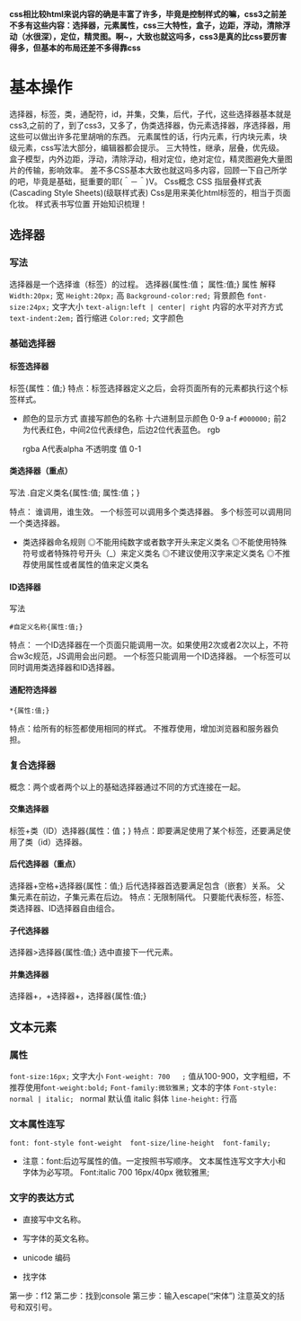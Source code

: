 
**css相比较html来说内容的确是丰富了许多，毕竟是控制样式的嘛，css3之前差不多有这些内容：选择器，元素属性，css三大特性，盒子，边距，浮动，清除浮动（水很深），定位，精灵图。啊~，大致也就这吗多，css3是真的比css要厉害得多，但基本的布局还差不多得靠css**
# 基本操作
 选择器，标签，类，通配符，id，并集，交集，后代，子代，这些选择器基本就是css3,之前的了，到了css3，又多了，伪类选择器，伪元素选择器，序选择器，用这些可以做出许多花里胡哨的东西。
元素属性的话，行内元素，行内块元素，块级元素，css写法大部分，编辑器都会提示。
三大特性，继承，层叠，优先级。
盒子模型，内外边距，浮动，清除浮动，相对定位，绝对定位，精灵图避免大量图片的传输，影响效率。
差不多CSS基本大致也就这吗多内容，回顾一下自己所学的吧，毕竟是基础，挺重要的耶(＾－＾)V。
Css概念
CSS 指层叠样式表 (Cascading Style Sheets)(级联样式表)
Css是用来美化html标签的，相当于页面化妆。
样式表书写位置
开始知识梳理！

## 选择器
### 写法
选择器是一个选择谁（标签）的过程。
选择器{属性:值； 属性:值;}
属性	解释
`Width:20px;`	宽
`Height:20px;`	高
`Background-color:red;`	背景颜色
`font-size:24px;`	文字大小
`text-align:left | center| right`	内容的水平对齐方式
`text-indent:2em;`	首行缩进
`Color:red;`	文字颜色

### 基础选择器
#### 标签选择器
标签{属性：值;}
特点：标签选择器定义之后，会将页面所有的元素都执行这个标签样式。
 
* 颜色的显示方式
  直接写颜色的名称
  十六进制显示颜色
  0-9  a-f
`#000000;` 前2为代表红色，中间2位代表绿色，后边2位代表蓝色。
  rgb
 
  rgba
A代表alpha 不透明度   值 0-1
 

#### 类选择器（重点）
写法
.自定义类名{属性:值;  属性:值；}
 
特点： 谁调用，谁生效。
        一个标签可以调用多个类选择器。
       多个标签可以调用同一个类选择器。
  * 类选择器命名规则
   ◎不能用纯数字或者数字开头来定义类名
   ◎不能使用特殊符号或者特殊符号开头（_）来定义类名
   ◎不建议使用汉字来定义类名
   ◎不推荐使用属性或者属性的值来定义类名
 
#### ID选择器
写法


```
#自定义名称{属性:值;}
```


特点： 一个ID选择器在一个页面只能调用一次。如果使用2次或者2次以上，不符合w3c规范，JS调用会出问题。
  一个标签只能调用一个ID选择器。
一个标签可以同时调用类选择器和ID选择器。

#### 通配符选择器


```
*{属性:值;}
```


特点：给所有的标签都使用相同的样式。
不推荐使用，增加浏览器和服务器负担。
### 复合选择器
概念：两个或者两个以上的基础选择器通过不同的方式连接在一起。
#### 交集选择器
标签+类（ID）选择器{属性：值；}
特点：即要满足使用了某个标签，还要满足使用了类（id）选择器。
 
#### 后代选择器（重点）
选择器+空格+选择器{属性：值;}
后代选择器首选要满足包含（嵌套）关系。
父集元素在前边，子集元素在后边。
特点：无限制隔代。
      只要能代表标签，标签、类选择器、ID选择器自由组合。
 
#### 子代选择器
选择器>选择器{属性:值;}
选中直接下一代元素。
 
#### 并集选择器
选择器+，+选择器+，选择器{属性:值;}
 
 ## 文本元素
### 属性
`font-size:16px;`  文字大小
`Font-weight: 700	;`   值从100-900，文字粗细，不推荐使用f`ont-weight:bold;`
`Font-family:微软雅黑;`  文本的字体
`Font-style: normal | italic; `     normal 默认值  italic  斜体
`line-height:` 行高
 
### 文本属性连写


```
font: font-style font-weight  font-size/line-height  font-family;
```


* 注意：font:后边写属性的值。一定按照书写顺序。
      文本属性连写文字大小和字体为必写项。
Font:italic 700 16px/40px  微软雅黑;
 
### 文字的表达方式
* 直接写中文名称。
 
* 写字体的英文名称。
 
* unicode 编码
 * 找字体

第一步：f12
第二步：找到console
第三步：输入escape(“宋体”)  注意英文的括号和双引号。
 









     




